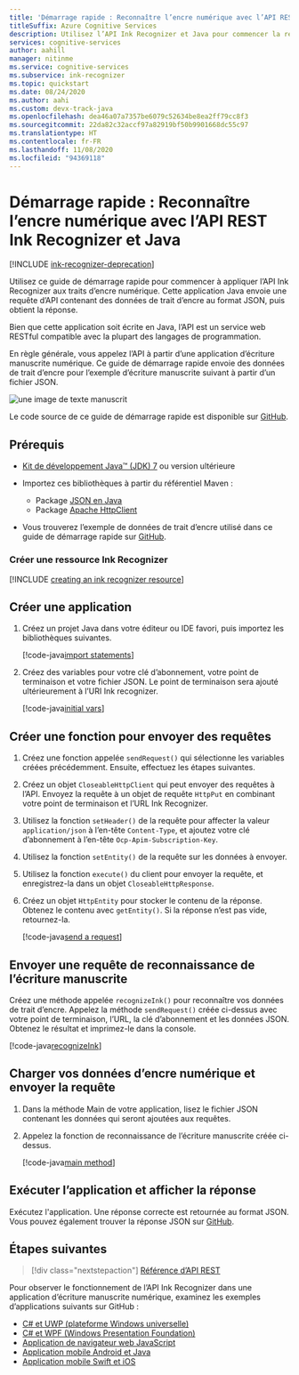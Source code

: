 ```yaml
---
title: 'Démarrage rapide : Reconnaître l’encre numérique avec l’API REST Ink Recognizer et Java'
titleSuffix: Azure Cognitive Services
description: Utilisez l’API Ink Recognizer et Java pour commencer la reconnaissance des traits d’encre numérique dans ce guide de démarrage rapide.
services: cognitive-services
author: aahill
manager: nitinme
ms.service: cognitive-services
ms.subservice: ink-recognizer
ms.topic: quickstart
ms.date: 08/24/2020
ms.author: aahi
ms.custom: devx-track-java
ms.openlocfilehash: dea46a07a7357be6079c52634be8ea2ff79cc8f3
ms.sourcegitcommit: 22da82c32accf97a82919bf50b9901668dc55c97
ms.translationtype: HT
ms.contentlocale: fr-FR
ms.lasthandoff: 11/08/2020
ms.locfileid: "94369118"
---
```

# <a name="quickstart-recognize-digital-ink-with-the-ink-recognizer-rest-api-and-java"></a>Démarrage rapide : Reconnaître l’encre numérique avec l’API REST Ink Recognizer et Java

[!INCLUDE [ink-recognizer-deprecation](../includes/deprecation-note.md)]

Utilisez ce guide de démarrage rapide pour commencer à appliquer l’API Ink Recognizer aux traits d’encre numérique. Cette application Java envoie une requête d’API contenant des données de trait d’encre au format JSON, puis obtient la réponse.

Bien que cette application soit écrite en Java, l’API est un service web RESTful compatible avec la plupart des langages de programmation.

En règle générale, vous appelez l’API à partir d’une application d’écriture manuscrite numérique. Ce guide de démarrage rapide envoie des données de trait d’encre pour l’exemple d’écriture manuscrite suivant à partir d’un fichier JSON.

![une image de texte manuscrit](../media/handwriting-sample.jpg)

Le code source de ce guide de démarrage rapide est disponible sur [GitHub](https://go.microsoft.com/fwlink/?linkid=2089904).

## <a name="prerequisites"></a>Prérequis

- [Kit de développement Java&trade; (JDK) 7](https://www.oracle.com/technetwork/java/javase/downloads/jdk8-downloads-2133151.html) ou version ultérieure

- Importez ces bibliothèques à partir du référentiel Maven :
    - Package [JSON en Java](https://mvnrepository.com/artifact/org.json/json)
    - Package [Apache HttpClient](https://mvnrepository.com/artifact/org.apache.httpcomponents/httpclient)

- Vous trouverez l’exemple de données de trait d’encre utilisé dans ce guide de démarrage rapide sur [GitHub](https://github.com/Azure-Samples/cognitive-services-REST-api-samples/blob/master/java/InkRecognition/quickstart/example-ink-strokes.json).

### <a name="create-an-ink-recognizer-resource"></a>Créer une ressource Ink Recognizer

[!INCLUDE [creating an ink recognizer resource](../includes/setup-instructions.md)]

## <a name="create-a-new-application"></a>Créer une application

1. Créez un projet Java dans votre éditeur ou IDE favori, puis importez les bibliothèques suivantes.
    
    [!code-java[import statements](~/cognitive-services-rest-samples/java/InkRecognition/quickstart/RecognizeInk.java?name=imports)]

2. Créez des variables pour votre clé d’abonnement, votre point de terminaison et votre fichier JSON. Le point de terminaison sera ajouté ultérieurement à l’URI Ink recognizer.

    [!code-java[initial vars](~/cognitive-services-rest-samples/java/InkRecognition/quickstart/RecognizeInk.java?name=vars)]

## <a name="create-a-function-to-send-requests"></a>Créer une fonction pour envoyer des requêtes

1. Créez une fonction appelée `sendRequest()` qui sélectionne les variables créées précédemment. Ensuite, effectuez les étapes suivantes.

2. Créez un objet `CloseableHttpClient` qui peut envoyer des requêtes à l’API. Envoyez la requête à un objet de requête `HttpPut` en combinant votre point de terminaison et l’URL Ink Recognizer.

3. Utilisez la fonction `setHeader()` de la requête pour affecter la valeur `application/json` à l’en-tête `Content-Type`, et ajoutez votre clé d’abonnement à l’en-tête `Ocp-Apim-Subscription-Key`.

4. Utilisez la fonction `setEntity()` de la requête sur les données à envoyer.   

5. Utilisez la fonction `execute()` du client pour envoyer la requête, et enregistrez-la dans un objet `CloseableHttpResponse`. 

6. Créez un objet `HttpEntity` pour stocker le contenu de la réponse. Obtenez le contenu avec `getEntity()`. Si la réponse n’est pas vide, retournez-la.
    
    [!code-java[send a request](~/cognitive-services-rest-samples/java/InkRecognition/quickstart/RecognizeInk.java?name=sendRequest)]

## <a name="send-an-ink-recognition-request"></a>Envoyer une requête de reconnaissance de l’écriture manuscrite

Créez une méthode appelée `recognizeInk()` pour reconnaître vos données de trait d’encre. Appelez la méthode `sendRequest()` créée ci-dessus avec votre point de terminaison, l’URL, la clé d’abonnement et les données JSON. Obtenez le résultat et imprimez-le dans la console.

[!code-java[recognizeInk](~/cognitive-services-rest-samples/java/InkRecognition/quickstart/RecognizeInk.java?name=recognizeInk)]

## <a name="load-your-digital-ink-data-and-send-the-request"></a>Charger vos données d’encre numérique et envoyer la requête

1. Dans la méthode Main de votre application, lisez le fichier JSON contenant les données qui seront ajoutées aux requêtes.

2. Appelez la fonction de reconnaissance de l’écriture manuscrite créée ci-dessus.
    
    [!code-java[main method](~/cognitive-services-rest-samples/java/InkRecognition/quickstart/RecognizeInk.java?name=main)]


## <a name="run-the-application-and-view-the-response"></a>Exécuter l’application et afficher la réponse

Exécutez l'application. Une réponse correcte est retournée au format JSON. Vous pouvez également trouver la réponse JSON sur [GitHub](https://github.com/Azure-Samples/cognitive-services-REST-api-samples/blob/master/java/InkRecognition/quickstart/example-response.json).

## <a name="next-steps"></a>Étapes suivantes

> [!div class="nextstepaction"]
> [Référence d’API REST](/rest/api/cognitiveservices/inkrecognizer/inkrecognizer)


Pour observer le fonctionnement de l’API Ink Recognizer dans une application d’écriture manuscrite numérique, examinez les exemples d’applications suivants sur GitHub :
* [C# et UWP (plateforme Windows universelle)](https://go.microsoft.com/fwlink/?linkid=2089803)  
* [C# et WPF (Windows Presentation Foundation)](https://go.microsoft.com/fwlink/?linkid=2089804)
* [Application de navigateur web JavaScript](https://go.microsoft.com/fwlink/?linkid=2089908)       
* [Application mobile Android et Java](https://go.microsoft.com/fwlink/?linkid=2089906)
* [Application mobile Swift et iOS](https://go.microsoft.com/fwlink/?linkid=2089805)